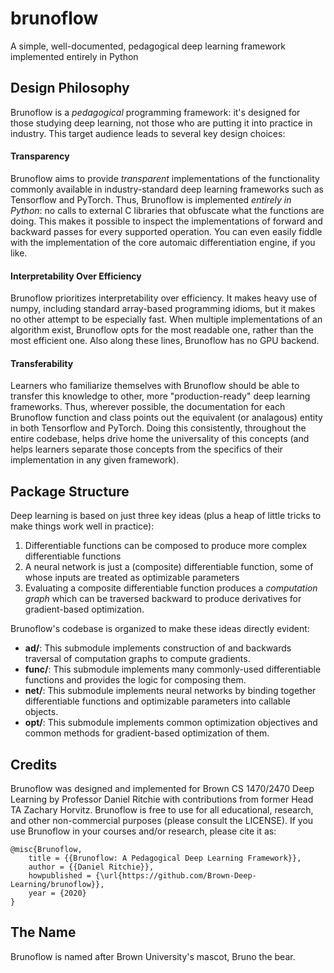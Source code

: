 # brunoflow
A simple, well-documented, pedagogical deep learning framework implemented entirely in Python

## Design Philosophy
Brunoflow is a *pedagogical* programming framework: it's designed for those studying deep learning, not those who are putting it into practice in industry.
This target audience leads to several key design choices:

#### Transparency
Brunoflow aims to provide *transparent* implementations of the functionality commonly available in industry-standard deep learning frameworks such as Tensorflow and PyTorch.
Thus, Brunoflow is implemented *entirely in Python*: no calls to external C libraries that obfuscate what the functions are doing.
This makes it possible to inspect the implementations of forward and backward passes for every supported operation.
You can even easily fiddle with the implementation of the core automaic differentiation engine, if you like.

#### Interpretability Over Efficiency
Brunoflow prioritizes interpretability over efficiency.
It makes heavy use of numpy, including standard array-based programming idioms, but it makes no other attempt to be especially fast.
When multiple implementations of an algorithm exist, Brunoflow opts for the most readable one, rather than the most efficient one.
Also along these lines, Brunoflow has no GPU backend.

#### Transferability
Learners who familiarize themselves with Brunoflow should be able to transfer this knowledge to other, more "production-ready" deep learning frameworks.
Thus, wherever possible, the documentation for each Brunoflow function and class points out the equivalent (or analagous) entity in both Tensorflow and PyTorch.
Doing this consistently, throughout the entire codebase, helps drive home the universality of this concepts (and helps learners separate those concepts from the specifics of their implementation in any given framework).


## Package Structure
Deep learning is based on just three key ideas (plus a heap of little tricks to make things work well in practice):
1. Differentiable functions can be composed to produce more complex differentiable functions
1. A neural network is just a (composite) differentiable function, some of whose inputs are treated as optimizable parameters
1. Evaluating a composite differentiable function produces a *computation graph* which can be traversed backward to produce derivatives for gradient-based optimization.

Brunoflow's codebase is organized to make these ideas directly evident:
* **ad/**: This submodule implements construction of and backwards traversal of computation graphs to compute gradients.
* **func/**: This submodule implements many commonly-used differentiable functions and provides the logic for composing them.
* **net/**: This submodule implements neural networks by binding together differentiable functions and optimizable parameters into callable objects.
* **opt/**: This submodule implements common optimization objectives and common methods for gradient-based optimization of them.


## Credits
Brunoflow was designed and implemented for Brown CS 1470/2470 Deep Learning by Professor Daniel Ritchie with contributions from former Head TA Zachary Horvitz.
Brunoflow is free to use for all educational, research, and other non-commercial purposes (please consult the LICENSE).
If you use Brunoflow in your courses and/or research, please cite it as:
  
    @misc{Brunoflow,
        title = {{Brunoflow: A Pedagogical Deep Learning Framework}},
        author = {{Daniel Ritchie}},
        howpublished = {\url{https://github.com/Brown-Deep-Learning/brunoflow}},
        year = {2020}
    }

## The Name
Brunoflow is named after Brown University's mascot, Bruno the bear.
